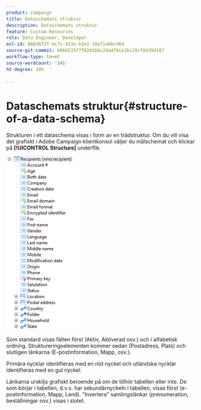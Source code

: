 ```yaml
---
product: campaign
title: Dataschemats struktur
description: Dataschemats struktur
feature: Custom Resources
role: Data Engineer, Developer
exl-id: 86036f2f-ec7c-413e-b1e1-10a71a06cd6d
source-git-commit: b666535f7f82d1b8c2da4fbce1bc25cf8d39d187
workflow-type: tm+mt
source-wordcount: '141'
ht-degree: 10%

---
```


# Dataschemats struktur{#structure-of-a-data-schema}

Strukturen i ett dataschema visas i form av en trädstruktur. Om du vill visa det grafiskt i Adobe Campaign klientkonsol väljer du målschemat och klickar på **[!UICONTROL Structure]** underflik.

![](assets/d_ncs_integration_schema_arbo.png)

Som standard visas fälten först (Aktiv, Aktiverad osv.) och i alfabetisk ordning. Struktureringselementen kommer sedan (Postadress, Plats) och slutligen länkarna (E-postinformation, Mapp, osv.).

Primära nycklar identifieras med en röd nyckel och utländska nycklar identifieras med en gul nyckel.

Länkarna urskiljs grafiskt beroende på om de tillhör tabellen eller inte. De som börjar i tabellen, d.v.s. har sekundärnyckeln i tabellen, visas först (e-postinformation, Mapp, Land). &quot;Invertera&quot; samlingslänkar (prenumeration, beställningar osv.) visas i slutet.
